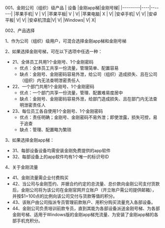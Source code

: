 001、金刚公司（组织）级产品
| 设备 |金刚app梯|金刚号梯|
|---------|----|-------|
|苹果手机| V | V| 
|苹果平板| V | V| 
|苹果电脑| X | V| 
|安卓手机| V| V| 
|安卓平板| V| V| 
|安卓机顶盒|V| V|
|Windows| V| X|

002、产品选择

1、作为公司（组织）级用户，可混合选择金刚app梯和金刚号梯

2、如果选择金刚号梯，可在以下选项中任选一种：
- 21、全体员工共用1个金刚号、1个金刚密码
  - 优点：全体员工共享一份流量，管理简单、配置容易
  - 缺点：金刚号、金刚密码容易外泄，给公司（组织）造成损失、且在公司（组织）内无法查明泄密责任人
- 22、一个部门共用1个金刚号、1个金刚密码
  - 优点：一个部门共享一份流量，管理、配置难易度居中
  - 缺点：金刚号、金刚密码容易外泄，给部门造成损失、且在部门内无法查明泄密责任人
- 23、每位员工各自使用1个金刚号、1个金刚密码
  - 优点：责任明确；金刚号、金刚密码不易外泄；即使泄露，损失可控，易于追查
  - 缺点：管理、配置略为繁琐

3、如果选择金刚app梯：
- 31、每部设备设备均需安装金刚免费提供的app软件
- 32、每部设备上的app软件均有1个唯一的标识号ID

4、关于金刚流量
- 41、金刚流量需企业付费购买
- 42、当公司与金刚签约、并据合约约定的总流量、总价款向金刚公司支付货款后，金刚公司将为该公司在金刚官网开立账户（开立账户需公司提供邮箱），并按$1=100点的比例向该公司交付与货款等值的积分。
- 43、该账户由公司指派专员管理前款账户、用积分购买流量充入各部设备。
- 44、金刚公司负责培训前款专员，直到其能为各部设备派送金刚号梯、为各部金刚号梯、适用于Windows版的金刚app梯充流量、为安装了金刚app梯的各部手机充积分。

